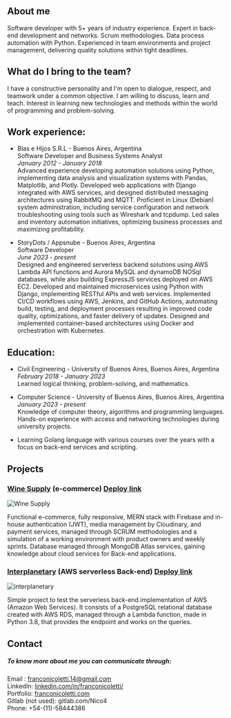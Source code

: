 <!--
**Nico0f/Nico0f** is a ✨ _special_ ✨ repository because its `README.md` (this file) appears on your GitHub profile.

Here are some ideas to get you started:

- 🔭 I’m currently working on ...
- 🌱 I’m currently learning ...
- 👯 I’m looking to collaborate on ...
- 🤔 I’m looking for help with ...
- 💬 Ask me about ...
- 📫 How to reach me: ...
- 😄 Pronouns: ...
- ⚡ Fun fact: ...
-->
## About me
Software developer with 5+ years of industry experience. Expert in back-end development and networks. Scrum methodologies. Data process automation with Python. Experienced in team environments and project management, delivering quality solutions within tight deadlines. <br />

## What do I bring to the team?
I have a constructive personality and I'm open to dialogue, respect, and teamwork under a common objective. I am willing to discuss, learn and teach. Interest in learning new technologies and methods within the world of programming and problem-solving.

## Work experience:
- Blas e Hijos S.R.L - Buenos Aires, Argentina <br />
 Software Developer and Business Systems Analyst <br />
*January 2012 - January 2018* <br />
Advanced experience developing automation solutions using Python, implementing data analysis and visualization systems with Pandas, Matplotlib, and Plotly. Developed web applications with Django integrated with AWS services, and designed distributed messaging architectures using RabbitMQ and MQTT. Proficient in Linux (Debian) system administration, including service configuration and network troubleshooting using tools such as Wireshark and tcpdump. Led sales and inventory automation initiatives, optimizing business processes and maximizing profitability.


- StoryDots / Appsnube - Buenos Aires, Argentina <br />
 Software Developer <br />
*June 2023 - present* <br />
Designed and engineered serverless backend solutions using AWS Lambda API functions and Aurora MySQL and dynamoDB NOSql databases, while also building ExpressJS services deployed on AWS EC2. Developed and maintained microservices using Python with Django, implementing RESTful APIs and web services. Implemented CI/CD workflows using AWS, Jenkins, and GitHub Actions, automating build, testing, and deployment processes resulting in improved code quality, optimizations, and faster delivery of updates. Designed and implemented container-based architectures using Docker and orchestration with Kubernetes.

## Education:
- Civil Engineering - University of Buenos Aires, Buenos Aires, Argentina <br />
*February 2018 - January 2023* <br />
Learned logical thinking, problem-solving, and mathematics.

- Computer Science - University of Buenos Aires, Buenos Aires, Argentina <br />
*January 2023 - present* <br />
Knowledge of computer theory, algorithms and programming languages. <br />
Hands-on experience with access and networking technologies during university projects.


* Learning Golang language with various courses over the years with a focus on back-end services and scripting.


## Projects

### <ins>Wine Supply</ins> (e-commerce) [Deploy link](https://winesupply.vercel.app/)

![Wine Supply](https://user-images.githubusercontent.com/101240108/215006558-5f3092bd-af7a-419f-b2c9-bfd491ac0a3a.png)

Functional e-commerce, fully responsive, MERN stack with Firebase and in-house authentication (JWT), media management by Cloudinary, and payment services, managed through SCRUM methodologies and a simulation of a working environment with product owners and weekly sprints. Database managed through MongoDB Atlas services, gaining knowledge about cloud services for Back-end applications.

### <ins>Interplanetary</ins> (AWS serverless Back-end) [Deploy link](https://interplanetary.vercel.app/)

![interplanetary](https://user-images.githubusercontent.com/101240108/215007027-4832de61-8241-426e-927d-68fda062c302.png)

Simple project to test the serverless back-end implementation of AWS (Amazon Web Services). It consists of a PostgreSQL relational database created with AWS RDS, managed through a Lambda function, made in Python 3.8, that provides the endpoint and works on the queries. 

## Contact

##### To know more about me you can communicate through:
Email : franconicoletti.14@gmail.com <br />
LinkedIn: [linkedin.com/in/franconicoletti/](https://www.linkedin.com/in/franconicoletti/) <br />
Portfolio: [franconicoletti.com](https://www.franconicoletti.com/) <br />
Gitlab (not used): gitlab.com/Nico4 <br />
Phone: +54-(11)-58444386 <br />
